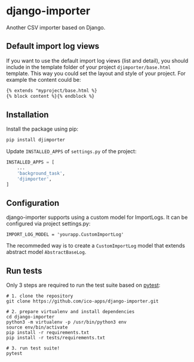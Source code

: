 # django-importer
Another CSV importer based on Django.


## Default import log views
If you want to use the default import log views (list and detail), you should include in the template folder of your project `djimporter/base.html` template. This way you could set the layout and style of your project. For example the content could be:
```html
{% extends "myproject/base.html %}
{% block content %}{% endblock %}
```

## Installation
Install the package using pip:
```bash
pip install djimporter
```

Update `INSTALLED_APPS` of `settings.py` of the project:
```python
INSTALLED_APPS = [
    ...
    'background_task',
    'djimporter',
]
```

## Configuration
django-importer supports using a custom model for ImportLogs. It can be configured via project settings.py:
```
IMPORT_LOG_MODEL = 'yourapp.CustomImportLog'
```

The recommeded way is to create a `CustomImportLog` model that extends abstract model `AbstractBaseLog`.


## Run tests
Only 3 steps are required to run the test suite based on [pytest](https://docs.pytest.org/):
```
# 1. clone the repository
git clone https://github.com/ico-apps/django-importer.git

# 2. prepare virtualenv and install dependencies
cd django-importer
python3 -m virtualenv -p /usr/bin/python3 env
source env/bin/activate
pip install -r requirements.txt
pip install -r tests/requirements.txt

# 3. run test suite!
pytest
```
